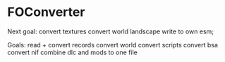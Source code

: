 # FOConverter
Next goal:
convert textures
convert world landscape
write to own esm;


Goals:
read +
convert records
convert world
convert scripts
convert bsa
convert nif
combine dlc and mods to one file